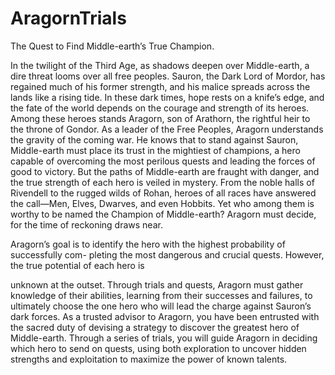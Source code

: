 # AragornTrials
The Quest to Find Middle-earth’s True Champion.

In the twilight of the Third Age, as shadows deepen over Middle-earth, a dire threat looms
over all free peoples. Sauron, the Dark Lord of Mordor, has regained much of his former
strength, and his malice spreads across the lands like a rising tide. In these dark times, hope
rests on a knife’s edge, and the fate of the world depends on the courage and strength of its
heroes. Among these heroes stands Aragorn, son of Arathorn, the rightful heir to the throne of
Gondor. As a leader of the Free Peoples, Aragorn understands the gravity of the coming war. He knows that to stand against Sauron, Middle-earth must place its trust in the mightiest
of champions, a hero capable of overcoming the most perilous quests and leading the forces
of good to victory.
But the paths of Middle-earth are fraught with danger, and the true strength of each
hero is veiled in mystery. From the noble halls of Rivendell to the rugged wilds of Rohan,
heroes of all races have answered the call—Men, Elves, Dwarves, and even Hobbits. Yet who
among them is worthy to be named the Champion of Middle-earth? Aragorn must decide,
for the time of reckoning draws near.

Aragorn’s goal is to identify the hero with the highest probability of successfully com-
pleting the most dangerous and crucial quests. However, the true potential of each hero is

unknown at the outset. Through trials and quests, Aragorn must gather knowledge of their
abilities, learning from their successes and failures, to ultimately choose the one hero who
will lead the charge against Sauron’s dark forces.
As a trusted advisor to Aragorn, you have been entrusted with the sacred duty of devising
a strategy to discover the greatest hero of Middle-earth. Through a series of trials, you will
guide Aragorn in deciding which hero to send on quests, using both exploration to uncover
hidden strengths and exploitation to maximize the power of known talents.
